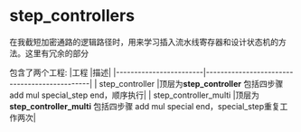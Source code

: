# step_controllers
在我截短加密通路的逻辑路径时，用来学习插入流水线寄存器和设计状态机的方法。这里有冗余的部分

包含了两个工程:
|工程                    |描述|
|------------------------|----------------------------------------------|
|  step_controller       |顶层为**step_controller** 包括四步骤 add mul special_step end，顺序执行|
|  step_controller_multi |顶层为**step_controller_multi** 包括四步骤 add mul special end，special_step重复工作两次|
